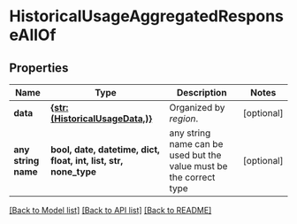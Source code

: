 # HistoricalUsageAggregatedResponseAllOf


## Properties
Name | Type | Description | Notes
------------ | ------------- | ------------- | -------------
**data** | [**{str: (HistoricalUsageData,)}**](HistoricalUsageData.md) | Organized by *region*. | [optional] 
**any string name** | **bool, date, datetime, dict, float, int, list, str, none_type** | any string name can be used but the value must be the correct type | [optional]

[[Back to Model list]](../README.md#documentation-for-models) [[Back to API list]](../README.md#documentation-for-api-endpoints) [[Back to README]](../README.md)



